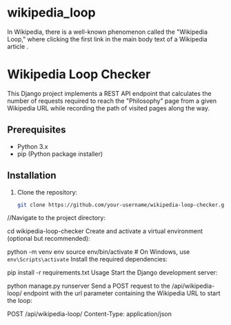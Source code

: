# wikipedia_loop
In Wikipedia, there is a well-known phenomenon called the "Wikipedia Loop," where clicking the first link in the main body text of a Wikipedia article .
# Wikipedia Loop Checker

This Django project implements a REST API endpoint that calculates the number of requests required to reach the "Philosophy" page from a given Wikipedia URL while recording the path of visited pages along the way.

## Prerequisites

- Python 3.x
- pip (Python package installer)

## Installation

1. Clone the repository:

   ```bash
   git clone https://github.com/your-username/wikipedia-loop-checker.git
   ```

//Navigate to the project directory:

cd wikipedia-loop-checker
Create and activate a virtual environment (optional but recommended):

python -m venv env
source env/bin/activate  # On Windows, use `env\Scripts\activate`
Install the required dependencies:

pip install -r requirements.txt
Usage
Start the Django development server: 

python manage.py runserver
Send a POST request to the /api/wikipedia-loop/ endpoint with the url parameter containing the Wikipedia URL to start the loop:

 POST /api/wikipedia-loop/
Content-Type: application/json 
